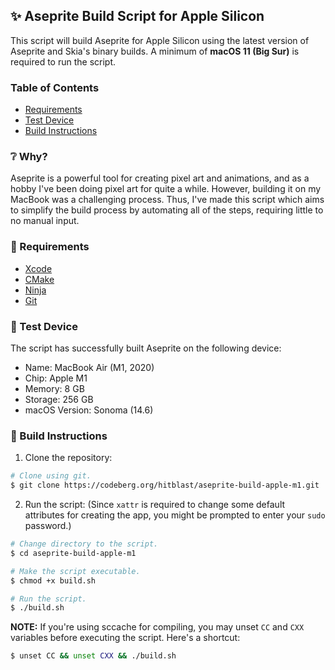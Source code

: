 ## ✨ Aseprite Build Script for Apple Silicon

This script will build Aseprite for Apple Silicon using the latest version of Aseprite and Skia's binary builds.
A minimum of **macOS 11 (Big Sur)** is required to run the script.

### Table of Contents


- [Requirements](#-requirements)
- [Test Device](#-test-device)
- [Build Instructions](#-build-instructions)

### ❔ Why?

Aseprite is a powerful tool for creating pixel art and animations, and as a hobby I've been doing pixel art for quite a while. However, building it on my MacBook was a challenging process. Thus, I've made this script which aims to simplify the build process by automating all of the steps, requiring little to no manual input.

### 🔨 Requirements

- [Xcode](https://developer.apple.com/xcode/)
- [CMake](https://cmake.org/)
- [Ninja](https://ninja-build.org/)
- [Git](https://git-scm.com/)

### 🔖 Test Device

The script has successfully built Aseprite on the following device:

- Name: MacBook Air (M1, 2020)
- Chip: Apple M1
- Memory: 8 GB
- Storage: 256 GB
- macOS Version: Sonoma (14.6)

### 🚀 Build Instructions

1. Clone the repository:

```bash
# Clone using git.
$ git clone https://codeberg.org/hitblast/aseprite-build-apple-m1.git
```

2. Run the script:
(Since `xattr` is required to change some default attributes for creating the app, you might be prompted to enter your `sudo` password.)

```bash
# Change directory to the script.
$ cd aseprite-build-apple-m1

# Make the script executable.
$ chmod +x build.sh

# Run the script.
$ ./build.sh
```

**NOTE:** If you're using sccache for compiling, you may unset `CC` and `CXX` variables before executing the script. Here's
a shortcut:

```bash
$ unset CC && unset CXX && ./build.sh
```
